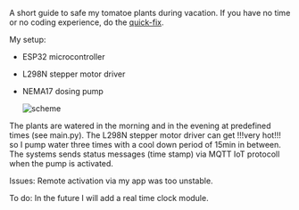 A short guide to safe my tomatoe plants during vacation. 
If you have no time or no coding experience, do the [quick-fix](https://www.blumat.de/blumat-classic).

My setup:

- ESP32 microcontroller
- L298N stepper motor driver
- NEMA17 dosing pump

  ![scheme](https://github.com/fabianzott/home_automation_IoT/assets/85985274/89cf1a1a-61d8-482c-b8f5-571cc702c152)


The plants are watered in the morning and in the evening at predefined times (see main.py). The L298N stepper motor driver can get !!!very hot!!! so I pump water three times with a cool down period of 15min in between. The systems sends status messages (time stamp) via MQTT IoT protocoll when the pump is activated.

Issues:
Remote activation via my app was too unstable.

To do:
In the future I will add a real time clock module.
